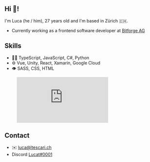 ## Hi 👋!

I'm Luca (he / him), 27 years old and I'm based in Zürich 🇨🇭.

- Currently working as a frontend software developer at [Bitforge AG](https://www.bitforge.ch)

## Skills

- 👨‍💻 TypeScript, JavaScript, C#, Python
- ⚙️ Vue, Unity, React, Xamarin, Google Cloud
- 👁️ SASS, CSS, HTML

<figure><embed src="https://wakatime.com/share/@lucatescari/b3afc80f-16ae-4dd2-be16-b9a437a4b4d1.svg"></embed></figure>

## Contact
- ✉️ [luca@ltescari.ch](mailto:luca@ltescari.ch)
- Discord [Lucat#0001](https://discordapp.com/users/lucat#0001)

